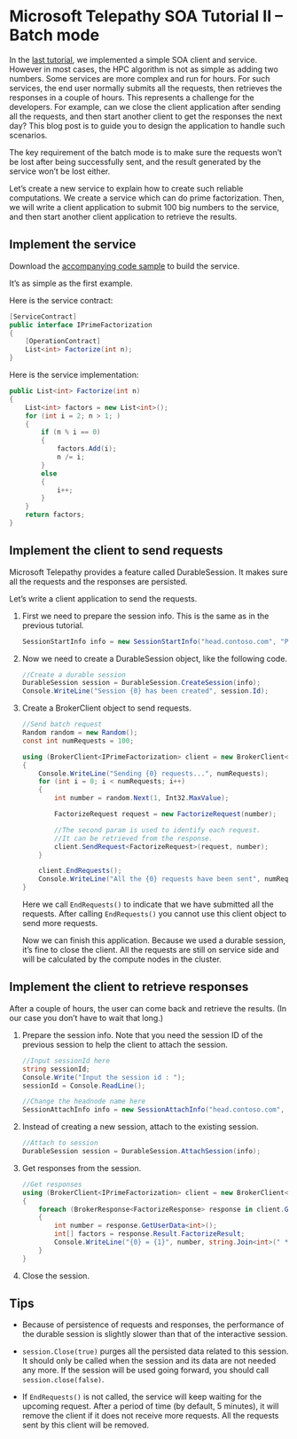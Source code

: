 # Microsoft Telepathy SOA Tutorial II – Batch mode

In the [last tutorial](soa-tutorial-1-write-your-first-soa-service-and-client.md), we implemented a simple SOA client and service. However in most cases, the HPC algorithm is not as simple as adding two numbers. Some services are more complex and run for hours. For such services, the end user normally submits all the requests, then retrieves the responses in a couple of hours. This represents a challenge for the developers. For example, can we close the client application after sending all the requests, and then start another client to get the responses the next day? This blog post is to guide you to design the application to handle such scenarios.

The key requirement of the batch mode is to make sure the requests won’t be lost after being successfully sent, and the result generated by the service won’t be lost either.

Let’s create a new service to explain how to create such reliable computations. We create a service which can do prime factorization. Then, we will write a client application to submit 100 big numbers to the service, and then start another client application to retrieve the results.

## Implement the service

Download the [accompanying code sample](../../samples/Batch%20Mode) to build the service.

It’s as simple as the first example.

Here is the service contract:

```csharp
[ServiceContract]
public interface IPrimeFactorization
{
    [OperationContract]
    List<int> Factorize(int n);
}
```

Here is the service implementation:

```csharp
public List<int> Factorize(int n)
{
    List<int> factors = new List<int>();
    for (int i = 2; n > 1; )
    {
        if (n % i == 0)
        {
            factors.Add(i);
            n /= i;
        }
        else
        {
            i++;
        }
    }
    return factors;
}
```

## Implement the client to send requests

Microsoft Telepathy provides a feature called DurableSession. It makes sure all the requests and the responses are persisted.

Let’s write a client application to send the requests.

1. First we need to prepare the session info. This is the same as in the previous tutorial.

   ```csharp
   SessionStartInfo info = new SessionStartInfo("head.contoso.com", "PrimeFactorizationService"); 
   ```

2. Now we need to create a DurableSession object, like the following code.

   ```csharp
   //Create a durable session
   DurableSession session = DurableSession.CreateSession(info);
   Console.WriteLine("Session {0} has been created", session.Id);
   ```

3. Create a BrokerClient object to send requests.

   ```csharp
   //Send batch request
   Random random = new Random();
   const int numRequests = 100;

   using (BrokerClient<IPrimeFactorization> client = new BrokerClient<IPrimeFactorization>(session))
   {
       Console.WriteLine("Sending {0} requests...", numRequests);
       for (int i = 0; i < numRequests; i++)
       {
           int number = random.Next(1, Int32.MaxValue);

           FactorizeRequest request = new FactorizeRequest(number);

           //The second param is used to identify each request.
           //It can be retrieved from the response. 
           client.SendRequest<FactorizeRequest>(request, number);
       }

       client.EndRequests();
       Console.WriteLine("All the {0} requests have been sent", numRequests);
   }
   ```

   Here we call `EndRequests()` to indicate that we have submitted all the requests. After calling `EndRequests()` you cannot use this client object to send more requests.

   Now we can finish this application. Because we used a durable session, it’s fine to close the client. All the requests are still on service side and will be calculated by the compute nodes in the cluster.

## Implement the client to retrieve responses

After a couple of hours, the user can come back and retrieve the results. (In our case you don’t have to wait that long.)

1. Prepare the session info. Note that you need the session ID of the previous session to help the client to attach the session.

   ```csharp
   //Input sessionId here
   string sessionId;
   Console.Write("Input the session id : ");
   sessionId = Console.ReadLine();

   //Change the headnode name here
   SessionAttachInfo info = new SessionAttachInfo("head.contoso.com", sessionId);
   ```

2. Instead of creating a new session, attach to the existing session.

   ```csharp
   //Attach to session
   DurableSession session = DurableSession.AttachSession(info);
   ```

3. Get responses from the session.

   ```csharp
   //Get responses
   using (BrokerClient<IPrimeFactorization> client = new BrokerClient<IPrimeFactorization>(session))
   {
       foreach (BrokerResponse<FactorizeResponse> response in client.GetResponses<FactorizeResponse>())
       {
           int number = response.GetUserData<int>();
           int[] factors = response.Result.FactorizeResult;
           Console.WriteLine("{0} = {1}", number, string.Join<int>(" * ", factors));
       }
   }
   ```

4. Close the session.

## Tips

- Because of persistence of requests and responses, the performance of the durable session is slightly slower than that of the interactive session.

- `session.Close(true)` purges all the persisted data related to this session. It should only be called when the session and its data are not needed any more. If the session will be used going forward, you should call `session.close(false)`.

- If `EndRequests()` is not called, the service will keep waiting for the upcoming request. After a period of time (by default, 5 minutes), it will remove the client if it does not receive more requests. All the requests sent by this client will be removed.